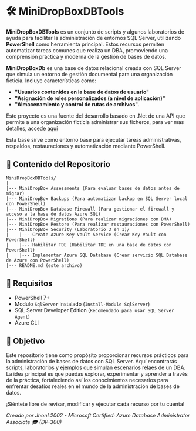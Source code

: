 # 🛠️ MiniDropBoxDBTools

**MiniDropBoxDBTools** es un conjunto de scripts y algunos laboratorios de ayuda para facilitar la administración de entornos SQL Server, utilizando **PowerShell** como herramienta principal. Estos recursos permiten automatizar tareas comunes que realiza un DBA, promoviendo una comprensión práctica y moderna de la gestión de bases de datos.

**MiniDropBoxDb** es una base de datos relacional creada con SQL Server que simula un entorno de gestión documental para una organización ficticia. Incluye características como:
- **"Usuarios contenidos en la base de datos de usuario"**
- **"Asignación de roles personalizados (a nivel de aplicación)"**
- **"Almacenamiento y control de rutas de archivos"**.

Este proyecto es una fuente del desarrollo basado en .Net de una API que permite a una organización ficticia administrar sus ficheros, para ver mas detalles, accede <a href="https://github.com/JhonL2002/MiniDropBox">aquí</a>

Esta base sirve como entorno base para ejecutar tareas administrativas, respaldos, restauraciones y automatización mediante PowerShell.

## 🧩 Contenido del Repositorio

```plaintext
MiniDropBoxDBTools/
|
|--- MiniDropBox Assessments (Para evaluar bases de datos antes de migrar)
|--- MiniDropBox Backups (Para automatizar backup en SQL Server local con PowerShell)
|--- MiniDropBox Database Firewall (Para gestionar el firewall y acceso a la base de datos Azure SQL)
|--- MiniDropBox Migrations (Para realizar migraciones con DMA)
|--- MiniDropBox Restore (Para realizar restauraciones con PowerShell)
|--- MiniDropBox Security (Laboratorio 3 en 1)/
|    |--- Create Azure Key Vault Service (Crear Key Vault con PowerShell)
|    |--- Habilitar TDE (Habilitar TDE en una base de datos con PowerShell)
|    |--- Implementar Azure SQL Database (Crear servicio SQL Database de Azure con PowerShell)
|--- README.md (este archivo)    
```

## 🧪 Requisitos

- PowerShell 7+
- Modulo `SqlServer` instalado (`Install-Module SqlServer`)
- SQL Server Developer Edition (`Recomendado para usar SQL Server Agent`)
- Azure CLI

## 🚀 Objetivo

Este repositorio tiene como propósito proporcionar recursos prácticos para la administración de bases de datos con SQL Server. Aquí encontrarás scripts, laboratorios y ejemplos que simulan escenarios relaes de un DBA. La idea principal es que puedas explorar, experimentar y aprender a través de la práctica, fortaleciendo así los conocimientos necesarios para enfrentar desafíos reales en el mundo de la administración de bases de datos.

¡Siéntete libre de revisar, modificar y ejecutar cada recurso por tu cuenta!

*Creado por JhonL2002 - Microsoft Certified: Azure Database Administrator Associate 🎓 (DP-300)*
